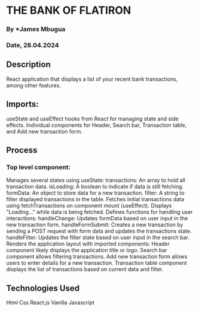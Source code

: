 
# THE BANK OF FLATIRON

### By *James Mbugua

### Date, 28.04.2024

## Description
React application that displays a list of your recent bank transactions, among other features.

## Imports:
useState and useEffect hooks from React for managing state and side effects.
Individual components for Header, Search bar, Transaction table, and Add new transaction form.

## Process
### Top level component:
Manages several states using useState:
transactions: An array to hold all transaction data.
isLoading: A boolean to indicate if data is still fetching.
formData: An object to store data for a new transaction.
filter: A string to filter displayed transactions in the table.
Fetches initial transactions data using fetchTransactions on component mount (useEffect).
Displays "Loading..." while data is being fetched.
Defines functions for handling user interactions:
handleChange: Updates formData based on user input in the new transaction form.
handleFormSubmit: Creates a new transaction by sending a POST request with form data and updates the transactions state.
handleFilter: Updates the filter state based on user input in the search bar.
Renders the application layout with imported components:
Header component likely displays the application title or logo.
Search bar component allows filtering transactions.
Add new transaction form allows users to enter details for a new transaction.
Transaction table component displays the list of transactions based on current data and filter.

## Technologies Used
Html
Css
React.js
Vanilla Javascript

